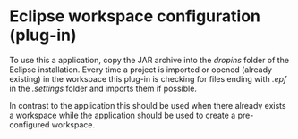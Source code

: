 # Eclipse workspace configuration (plug-in)

To use this a application, copy the JAR archive into the *dropins* folder of the Eclipse
installation. Every time a project is imported or opened (already existing) in the workspace this
plug-in is checking for files ending with *.epf* in the *.settings* folder and imports them if
possible.

In contrast to the application this should be used when there already exists a workspace while the
application should be used to create a pre-configured workspace.
